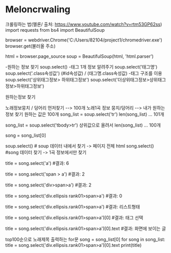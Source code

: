 # Meloncrwaling
크롤링하는 법(멜론/ 출처: https://www.youtube.com/watch?v=rtm53GP62ss) import requests from bs4 import BeautifulSoup

browser = webdriver.Chrome('C:/Users/82104/project1/chromedriver.exe') browser.get(불러올 주소)

html = browser.page_source soup = BeautifulSoup(html, 'html.parser')

-원하는 정보 찾기 soup.select() -태그 1개 정보 알려주기 soup.select('태그명') soup.select('.class속성값') (#id속성값) / (태그명.class속성값) -태그 구조를 이용 soup.select('상위태그정보> 하위태그정보') soup.select('더상위태그정보>상위태그정보>하위태그정보')

원하는정보 찾기

노래정보뭉치 / 덩어리 먼저찾기 --> 100개 노래1곡 정보 뭉치/덩어리 --> 내가 원하는 정보 찾기 원하는 값은 100개 song_list = soup.select('tr') len(song_list) ... 101개

song_list = soup.select('tbody>tr') 상위값으로 올려서 len(song_list) ... 100개

song = song_list[0]

soup.select() # soup 데이터 내에서 찾기 -> 페이지 전체 html song.select() #song 데이터 찾기 -> 1곡 정보에서만 찾기

title = song.select('a') #결과: 6

title = song.select('span > a') #결과: 2

title = song.select('div>span>a') #결과: 2

title = song.select('div.ellipsis rank01>span>a') #결과: 0

title = song.select('div.ellipsis.rank01>span>a') #결과: 리스트형태

title = song.select('div.ellipsis.rank01>span>a')[0] #결과: 태그 선택

title = song.select('div.ellipsis.rank01>span>a')[0].text #결과: 화면에 보이는 글

top100순으로 노래제목 출력하는 for문 song = song_list[0] for song in song_list: title = song.select('div.ellipsis.rank01>span>a')[0].text print(title)
